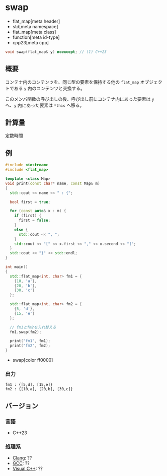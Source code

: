 # swap
* flat_map[meta header]
* std[meta namespace]
* flat_map[meta class]
* function[meta id-type]
* cpp23[meta cpp]

```cpp
void swap(flat_map& y) noexcept; // (1) C++23
```

## 概要
コンテナ内のコンテンツを、同じ型の要素を保持する他の `flat_map` オブジェクトである `y` 内のコンテンツと交換する。

このメンバ関数の呼び出しの後、呼び出し前にコンテナ内にあった要素は `y` へ、`y` 内にあった要素は `*this` へ移る。


## 計算量
定数時間


## 例
```cpp example
#include <iostream>
#include <flat_map>

template <class Map>
void print(const char* name, const Map& m)
{
  std::cout << name << " : {";

  bool first = true;

  for (const auto& x : m) {
    if (first) {
      first = false;
    }
    else {
      std::cout << ", ";
    }
    std::cout << "[" << x.first << "," << x.second << "]";
  }
  std::cout << "}" << std::endl;
}

int main()
{
  std::flat_map<int, char> fm1 = {
    {10, 'a'},
    {20, 'b'},
    {30, 'c'}
  };

  std::flat_map<int, char> fm2 = {
    {5, 'd'},
    {15, 'e'}
  };

  // fm1とfm2を入れ替える
  fm1.swap(fm2);

  print("fm1", fm1);
  print("fm2", fm2);
}
```
* swap[color ff0000]

### 出力
```
fm1 : {[5,d], [15,e]}
fm2 : {[10,a], [20,b], [30,c]}
```

## バージョン
### 言語
- C++23

### 処理系
- [Clang](/implementation.md#clang): ??
- [GCC](/implementation.md#gcc): ??
- [Visual C++](/implementation.md#visual_cpp): ??

